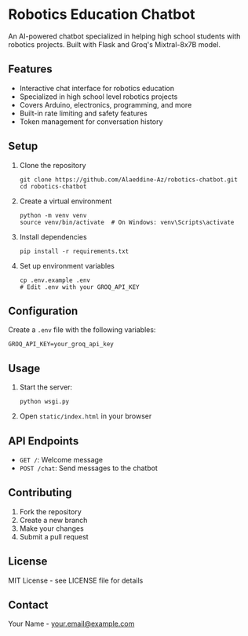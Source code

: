# Robotics Education Chatbot

An AI-powered chatbot specialized in helping high school students with robotics projects. Built with Flask and Groq's Mixtral-8x7B model.

## Features
- Interactive chat interface for robotics education
- Specialized in high school level robotics projects
- Covers Arduino, electronics, programming, and more
- Built-in rate limiting and safety features
- Token management for conversation history

## Setup
1. Clone the repository
   ```
   git clone https://github.com/Alaeddine-Az/robotics-chatbot.git
   cd robotics-chatbot
   ```

2. Create a virtual environment
   ```
   python -m venv venv
   source venv/bin/activate  # On Windows: venv\Scripts\activate
   ```

3. Install dependencies
   ```
   pip install -r requirements.txt
   ```

4. Set up environment variables
   ```
   cp .env.example .env
   # Edit .env with your GROQ_API_KEY
   ```

## Configuration

Create a `.env` file with the following variables:
```
GROQ_API_KEY=your_groq_api_key
```

## Usage

1. Start the server:
   ```
   python wsgi.py
   ```

2. Open `static/index.html` in your browser

## API Endpoints

- `GET /`: Welcome message
- `POST /chat`: Send messages to the chatbot

## Contributing

1. Fork the repository
2. Create a new branch
3. Make your changes
4. Submit a pull request

## License

MIT License - see LICENSE file for details

## Contact

Your Name - your.email@example.com